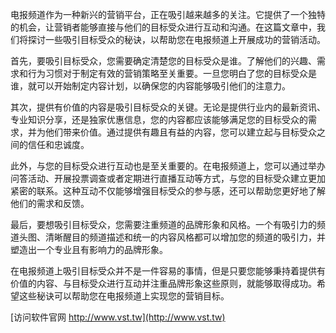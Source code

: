 电报频道作为一种新兴的营销平台，正在吸引越来越多的关注。它提供了一个独特的机会，让营销者能够直接与他们的目标受众进行互动和沟通。在这篇文章中，我们将探讨一些吸引目标受众的秘诀，以帮助您在电报频道上开展成功的营销活动。

首先，要吸引目标受众，您需要确定清楚您的目标受众是谁。了解他们的兴趣、需求和行为习惯对于制定有效的营销策略至关重要。一旦您明白了您的目标受众是谁，就可以开始制定内容计划，以确保您的内容能够吸引他们的注意力。

其次，提供有价值的内容是吸引目标受众的关键。无论是提供行业内的最新资讯、专业知识分享，还是独家优惠信息，您的内容都应该能够满足您的目标受众的需求，并为他们带来价值。通过提供有趣且有益的内容，您可以建立起与目标受众之间的信任和忠诚度。

此外，与您的目标受众进行互动也是至关重要的。在电报频道上，您可以通过举办问答活动、开展投票调查或者定期进行直播互动等方式，与您的目标受众建立更加紧密的联系。这种互动不仅能够增强目标受众的参与感，还可以帮助您更好地了解他们的需求和反馈。

最后，要想吸引目标受众，您需要注重频道的品牌形象和风格。一个有吸引力的频道头图、清晰醒目的频道描述和统一的内容风格都可以增加您的频道的吸引力，并塑造出一个专业且有影响力的品牌形象。

在电报频道上吸引目标受众并不是一件容易的事情，但是只要您能够秉持着提供有价值的内容、与目标受众进行互动并注重品牌形象这些原则，就能够取得成功。希望这些秘诀可以帮助您在电报频道上实现您的营销目标。


[访问软件官网 http://www.vst.tw](http://www.vst.tw)
